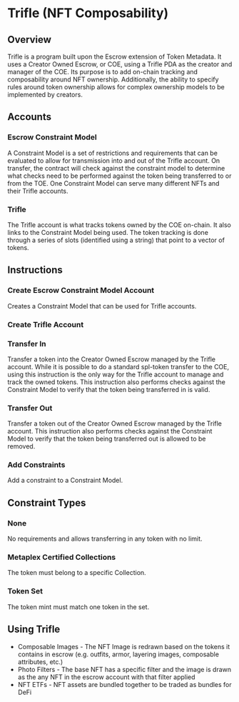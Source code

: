 # Trifle (NFT Composability)
## Overview
Trifle is a program built upon the Escrow extension of Token Metadata. It uses a Creator Owned Escrow, or COE, using a Trifle PDA as the creator and manager of the COE. Its purpose is to add on-chain tracking and composability around NFT ownership. Additionally, the ability to specify rules around token ownership allows for complex ownership models to be implemented by creators.
## Accounts
### Escrow Constraint Model
A Constraint Model is a set of restrictions and requirements that can be evaluated to allow for transmission into and out of the Trifle account. On transfer, the contract will check against the constraint model to determine what checks need to be performed against the token being transferred to or from the TOE. One Constraint Model can serve many different NFTs and their Trifle accounts.
### Trifle
The Trifle account is what tracks tokens owned by the COE on-chain. It also links to the Constraint Model being used. The token tracking is done through a series of slots (identified using a string) that point to a vector of tokens.
## Instructions
### Create Escrow Constraint Model Account
Creates a Constraint Model that can be used for Trifle accounts.
### Create Trifle Account
### Transfer In
Transfer a token into the Creator Owned Escrow managed by the Trifle account. While it is possible to do a standard spl-token transfer to the COE, using this instruction is the only way for the Trifle account to manage and track the owned tokens. This instruction also performs checks against the Constraint Model to verify that the token being transferred in is valid.
### Transfer Out
Transfer a token out of the Creator Owned Escrow managed by the Trifle account. This instruction also performs checks against the Constraint Model to verify that the token being transferred out is allowed to be removed.
### Add Constraints
Add a constraint to a Constraint Model.
## Constraint Types
### None
No requirements and allows transferring in any token with no limit.
### Metaplex Certified Collections
The token must belong to a specific Collection.
### Token Set
The token mint must match one token in the set.

## Using Trifle
* Composable Images - The NFT Image is redrawn based on the tokens it contains in escrow (e.g. outfits, armor, layering images, composable attributes, etc.)
* Photo Filters - The base NFT has a specific filter and the image is drawn as the any NFT in the escrow account with that filter applied
* NFT ETFs - NFT assets are bundled together to be traded as bundles for DeFi